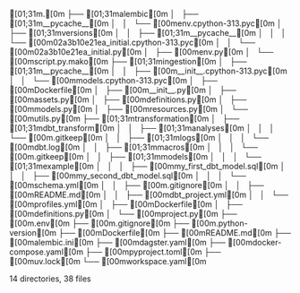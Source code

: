 \[01;31m.\[0m
├── \[01;31malembic\[0m
│   ├── \[01;31m\_\_pycache\_\_\[0m
│   │   └── \[00menv.cpython-313.pyc\[0m
│   ├── \[01;31mversions\[0m
│   │   ├── \[01;31m\_\_pycache\_\_\[0m
│   │   │   └── \[00m02a3b10e21ea_initial.cpython-313.pyc\[0m
│   │   └── \[00m02a3b10e21ea_initial.py\[0m
│   ├── \[00menv.py\[0m
│   └── \[00mscript.py.mako\[0m
├── \[01;31mingestion\[0m
│   ├── \[01;31m\_\_pycache\_\_\[0m
│   │   ├── \[00m\_\_init\_\_.cpython-313.pyc\[0m
│   │   └── \[00mmodels.cpython-313.pyc\[0m
│   ├── \[00mDockerfile\[0m
│   ├── \[00m\_\_init\_\_.py\[0m
│   ├── \[00massets.py\[0m
│   ├── \[00mdefinitions.py\[0m
│   ├── \[00mmodels.py\[0m
│   ├── \[00mresources.py\[0m
│   └── \[00mutils.py\[0m
├── \[01;31mtransformation\[0m
│   ├── \[01;31mdbt_transform\[0m
│   │   ├── \[01;31manalyses\[0m
│   │   │   └── \[00m.gitkeep\[0m
│   │   ├── \[01;31mlogs\[0m
│   │   │   └── \[00mdbt.log\[0m
│   │   ├── \[01;31mmacros\[0m
│   │   │   └── \[00m.gitkeep\[0m
│   │   ├── \[01;31mmodels\[0m
│   │   │   └── \[01;31mexample\[0m
│   │   │       ├── \[00mmy_first_dbt_model.sql\[0m
│   │   │       ├── \[00mmy_second_dbt_model.sql\[0m
│   │   │       └── \[00mschema.yml\[0m
│   │   ├── \[00m.gitignore\[0m
│   │   ├── \[00mREADME.md\[0m
│   │   ├── \[00mdbt_project.yml\[0m
│   │   └── \[00mprofiles.yml\[0m
│   ├── \[00mDockerfile\[0m
│   ├── \[00mdefinitions.py\[0m
│   └── \[00mproject.py\[0m
├── \[00m.env\[0m
├── \[00m.gitignore\[0m
├── \[00m.python-version\[0m
├── \[00mDockerfile\[0m
├── \[00mREADME.md\[0m
├── \[00malembic.ini\[0m
├── \[00mdagster.yaml\[0m
├── \[00mdocker-compose.yaml\[0m
├── \[00mpyproject.toml\[0m
├── \[00muv.lock\[0m
└── \[00mworkspace.yaml\[0m

14 directories, 38 files
